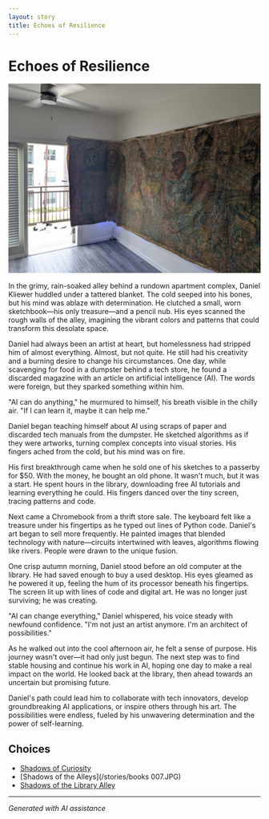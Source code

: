 ```yaml
---
layout: story
title: Echoes of Resilience
---
```


# Echoes of Resilience

![Echoes of Resilience](/input_images/476485893_1141800154331157_7662562200996339651_n.jpg)

In the grimy, rain-soaked alley behind a rundown apartment complex, Daniel Kliewer huddled under a tattered blanket. The cold seeped into his bones, but his mind was ablaze with determination. He clutched a small, worn sketchbook—his only treasure—and a pencil nub. His eyes scanned the rough walls of the alley, imagining the vibrant colors and patterns that could transform this desolate space.

Daniel had always been an artist at heart, but homelessness had stripped him of almost everything. Almost, but not quite. He still had his creativity and a burning desire to change his circumstances. One day, while scavenging for food in a dumpster behind a tech store, he found a discarded magazine with an article on artificial intelligence (AI). The words were foreign, but they sparked something within him.

"AI can do anything," he murmured to himself, his breath visible in the chilly air. "If I can learn it, maybe it can help me."

Daniel began teaching himself about AI using scraps of paper and discarded tech manuals from the dumpster. He sketched algorithms as if they were artworks, turning complex concepts into visual stories. His fingers ached from the cold, but his mind was on fire.

His first breakthrough came when he sold one of his sketches to a passerby for $50. With the money, he bought an old phone. It wasn't much, but it was a start. He spent hours in the library, downloading free AI tutorials and learning everything he could. His fingers danced over the tiny screen, tracing patterns and code.

Next came a Chromebook from a thrift store sale. The keyboard felt like a treasure under his fingertips as he typed out lines of Python code. Daniel's art began to sell more frequently. He painted images that blended technology with nature—circuits intertwined with leaves, algorithms flowing like rivers. People were drawn to the unique fusion.

One crisp autumn morning, Daniel stood before an old computer at the library. He had saved enough to buy a used desktop. His eyes gleamed as he powered it up, feeling the hum of its processor beneath his fingertips. The screen lit up with lines of code and digital art. He was no longer just surviving; he was creating.

"AI can change everything," Daniel whispered, his voice steady with newfound confidence. "I'm not just an artist anymore. I'm an architect of possibilities."

As he walked out into the cool afternoon air, he felt a sense of purpose. His journey wasn't over—it had only just begun. The next step was to find stable housing and continue his work in AI, hoping one day to make a real impact on the world. He looked back at the library, then ahead towards an uncertain but promising future.

Daniel's path could lead him to collaborate with tech innovators, develop groundbreaking AI applications, or inspire others through his art. The possibilities were endless, fueled by his unwavering determination and the power of self-learning.


## Choices

* [Shadows of Curiosity](/stories/20221012_145451)
* [Shadows of the Alleys](/stories/books 007.JPG)
* [Shadows of the Library Alley](/stories/77082571-3717-4590-9131-5212AB1ACCAA)


---
*Generated with AI assistance*
